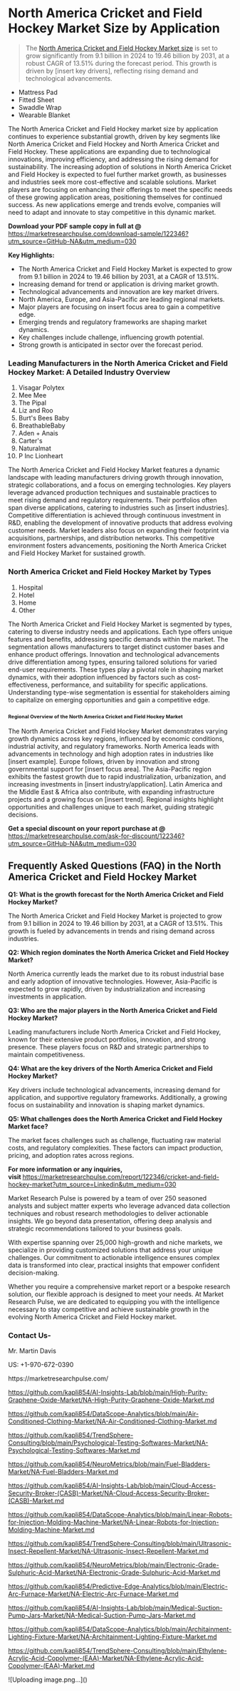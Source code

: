 <h1>North America Cricket and Field Hockey Market&nbsp;Size by Application</h1><blockquote><p>The <a href="https://marketresearchpulse.com/download-sample/122346?utm_source=GitHub-NA&amp;utm_medium=030">North America Cricket and Field Hockey Market size</a> is set to grow significantly from 9.1 billion in 2024 to 19.46 billion by 2031, at a robust CAGR of 13.51% during the forecast period. This growth is driven by [insert key drivers], reflecting rising demand and technological advancements.</p></blockquote><ul><li>Mattress Pad<li> Fitted Sheet<li> Swaddle Wrap<li> Wearable Blanket</li></ul><p>The North America Cricket and Field Hockey market size by application continues to experience substantial growth, driven by key segments like North America Cricket and Field Hockey and North America Cricket and Field Hockey. These applications are expanding due to technological innovations, improving efficiency, and addressing the rising demand for sustainability. The increasing adoption of solutions in North America Cricket and Field Hockey is expected to fuel further market growth, as businesses and industries seek more cost-effective and scalable solutions. Market players are focusing on enhancing their offerings to meet the specific needs of these growing application areas, positioning themselves for continued success. As new applications emerge and trends evolve, companies will need to adapt and innovate to stay competitive in this dynamic market.</p><p><strong>Download your PDF sample copy in full at @ </strong><a href="https://marketresearchpulse.com/download-sample/122346?utm_source=GitHub-NA&amp;utm_medium=030">https://marketresearchpulse.com/download-sample/122346?utm_source=GitHub-NA&amp;utm_medium=030</a></p><p><strong>Key Highlights: </strong></p><ul><li>The North America Cricket and Field Hockey Market is expected to grow from 9.1 billion in 2024 to 19.46 billion by 2031, at a CAGR of 13.51%.</li><li>Increasing demand for trend or application is driving market growth.</li><li>Technological advancements and innovation are key market drivers.</li><li>North America, Europe, and Asia-Pacific are leading regional markets.</li><li>Major players are focusing on insert focus area to gain a competitive edge.</li><li>Emerging trends and regulatory frameworks are shaping market dynamics.</li><li>Key challenges include challenge, influencing growth potential.</li><li>Strong growth is anticipated in sector over the forecast period.</li></ul><h3>Leading Manufacturers in the North America Cricket and Field Hockey Market: A Detailed Industry Overview</h3><ol><li>Visagar Polytex</li><li>Mee Mee</li><li>The Pipal</li><li>Liz and Roo</li><li>Burt's Bees Baby</li><li>BreathableBaby</li><li>Aden + Anais</li><li>Carter's</li><li>Naturalmat</li><li>P Inc Lionheart</li></ol><div class="flex max-w-full flex-col flex-grow"><div class="min-h-8 text-message flex w-full flex-col items-end gap-2 whitespace-normal break-words [.text-message+&amp;]:mt-5" dir="auto" data-message-author-role="assistant" data-message-id="fd8432e4-4910-450d-b182-61b7bfb0a01f" data-message-model-slug="gpt-4o"><div class="flex w-full flex-col gap-1 empty:hidden first:pt-[3px]"><div class="markdown prose w-full break-words dark:prose-invert light"><p>The North America Cricket and Field Hockey Market features a dynamic landscape with leading manufacturers driving growth through innovation, strategic collaborations, and a focus on emerging technologies. Key players leverage advanced production techniques and sustainable practices to meet rising demand and regulatory requirements. Their portfolios often span diverse applications, catering to industries such as [insert industries]. Competitive differentiation is achieved through continuous investment in R&amp;D, enabling the development of innovative products that address evolving customer needs. Market leaders also focus on expanding their footprint via acquisitions, partnerships, and distribution networks. This competitive environment fosters advancements, positioning the North America Cricket and Field Hockey Market for sustained growth.</p></div></div></div></div><h3>North America Cricket and Field Hockey Market by Types</h3><ol><li>Hospital<li> Hotel<li> Home<li> Other</li></ol><div class="flex max-w-full flex-col flex-grow"><div class="min-h-8 text-message flex w-full flex-col items-end gap-2 whitespace-normal break-words [.text-message+&amp;]:mt-5" dir="auto" data-message-author-role="assistant" data-message-id="084470be-0bb7-4664-bddf-5156b4f41249" data-message-model-slug="gpt-4o-mini"><div class="flex w-full flex-col gap-1 empty:hidden first:pt-[3px]"><div class="markdown prose w-full break-words dark:prose-invert light"><p>The North America Cricket and Field Hockey Market is segmented by types, catering to diverse industry needs and applications. Each type offers unique features and benefits, addressing specific demands within the market. The segmentation allows manufacturers to target distinct customer bases and enhance product offerings. Innovation and technological advancements drive differentiation among types, ensuring tailored solutions for varied end-user requirements. These types play a pivotal role in shaping market dynamics, with their adoption influenced by factors such as cost-effectiveness, performance, and suitability for specific applications. Understanding type-wise segmentation is essential for stakeholders aiming to capitalize on emerging opportunities and gain a competitive edge.</p></div></div></div></div><h3><span style="font-size: 11px;">Regional Overview of the North America Cricket and Field Hockey Market</span></h3><div class="flex max-w-full flex-col flex-grow"><div class="min-h-8 text-message flex w-full flex-col items-end gap-2 whitespace-normal break-words [.text-message+&amp;]:mt-5" dir="auto" data-message-author-role="assistant" data-message-id="e9038762-ce64-4e30-91c9-9bd413514231" data-message-model-slug="gpt-4o-mini"><div class="flex w-full flex-col gap-1 empty:hidden first:pt-[3px]"><div class="markdown prose w-full break-words dark:prose-invert light"><p>The North America Cricket and Field Hockey Market demonstrates varying growth dynamics across key regions, influenced by economic conditions, industrial activity, and regulatory frameworks. North America leads with advancements in technology and high adoption rates in industries like [insert example]. Europe follows, driven by innovation and strong governmental support for [insert focus area]. The Asia-Pacific region exhibits the fastest growth due to rapid industrialization, urbanization, and increasing investments in [insert industry/application]. Latin America and the Middle East &amp; Africa also contribute, with expanding infrastructure projects and a growing focus on [insert trend]. Regional insights highlight opportunities and challenges unique to each market, guiding strategic decisions.</p></div></div></div></div><p><strong>Get a special discount on your report purchase at @ </strong><a href="https://marketresearchpulse.com/ask-for-discount/122346?utm_source=GitHub-NA&amp;utm_medium=030">https://marketresearchpulse.com/ask-for-discount/122346?utm_source=GitHub-NA&amp;utm_medium=030</a></p><h2>Frequently Asked Questions (FAQ) in the North America Cricket and Field Hockey Market</h2><p><strong>Q1: What is the growth forecast for the North America Cricket and Field Hockey Market?</strong></p><p>The North America Cricket and Field Hockey Market is projected to grow from 9.1 billion in 2024 to 19.46 billion by 2031, at a CAGR of 13.51%. This growth is fueled by advancements in trends and rising demand across industries.</p><p><strong>Q2: Which region dominates the North America Cricket and Field Hockey Market?</strong></p><p>North America currently leads the market due to its robust industrial base and early adoption of innovative technologies. However, Asia-Pacific is expected to grow rapidly, driven by industrialization and increasing investments in application.</p><p><strong>Q3: Who are the major players in the North America Cricket and Field Hockey Market?</strong></p><p>Leading manufacturers include North America Cricket and Field Hockey, known for their extensive product portfolios, innovation, and strong presence. These players focus on R&amp;D and strategic partnerships to maintain competitiveness.</p><p><strong>Q4: What are the key drivers of the North America Cricket and Field Hockey Market?</strong></p><p>Key drivers include technological advancements, increasing demand for application, and supportive regulatory frameworks. Additionally, a growing focus on sustainability and innovation is shaping market dynamics.</p><p><strong>Q5: What challenges does the North America Cricket and Field Hockey Market face?</strong></p><p>The market faces challenges such as challenge, fluctuating raw material costs, and regulatory complexities. These factors can impact production, pricing, and adoption rates across regions.</p><p><strong>For more information or any inquiries, visit&nbsp;</strong><a href="https://marketresearchpulse.com/report/122346/cricket-and-field-hockey-market?utm_source=Linkedin&utm_medium=030">https://marketresearchpulse.com/report/122346/cricket-and-field-hockey-market?utm_source=Linkedin&utm_medium=030</a></p><p>Market Research Pulse is powered by a team of over 250 seasoned analysts and subject matter experts who leverage advanced data collection techniques and robust research methodologies to deliver actionable insights. We go beyond data presentation, offering deep analysis and strategic recommendations tailored to your business goals.</p><p>With expertise spanning over 25,000 high-growth and niche markets, we specialize in providing customized solutions that address your unique challenges. Our commitment to actionable intelligence ensures complex data is transformed into clear, practical insights that empower confident decision-making.</p><p>Whether you require a comprehensive market report or a bespoke research solution, our flexible approach is designed to meet your needs. At Market Research Pulse, we are dedicated to equipping you with the intelligence necessary to stay competitive and achieve sustainable growth in the evolving North America Cricket and Field Hockey market.</p><h3><strong>Contact Us-</strong></h3><p>Mr. Martin Davis</p><p>US: +1-970-672-0390</p><p>https://marketresearchpulse.com/</p><p><a href="https://github.com/kapli854/AI-Insights-Lab/blob/main/High-Purity-Graphene-Oxide-Market/NA-High-Purity-Graphene-Oxide-Market.md">https://github.com/kapli854/AI-Insights-Lab/blob/main/High-Purity-Graphene-Oxide-Market/NA-High-Purity-Graphene-Oxide-Market.md</a></p><p><a href="https://github.com/kapli854/DataScope-Analytics/blob/main/Air-Conditioned-Clothing-Market/NA-Air-Conditioned-Clothing-Market.md">https://github.com/kapli854/DataScope-Analytics/blob/main/Air-Conditioned-Clothing-Market/NA-Air-Conditioned-Clothing-Market.md</a></p><p><a href="https://github.com/kapli854/TrendSphere-Consulting/blob/main/Psychological-Testing-Softwares-Market/NA-Psychological-Testing-Softwares-Market.md">https://github.com/kapli854/TrendSphere-Consulting/blob/main/Psychological-Testing-Softwares-Market/NA-Psychological-Testing-Softwares-Market.md</a></p><p><a href="https://github.com/kapli854/NeuroMetrics/blob/main/Fuel-Bladders-Market/NA-Fuel-Bladders-Market.md">https://github.com/kapli854/NeuroMetrics/blob/main/Fuel-Bladders-Market/NA-Fuel-Bladders-Market.md</a></p><p><a href="https://github.com/kapli854/AI-Insights-Lab/blob/main/Cloud-Access-Security-Broker-(CASB)-Market/NA-Cloud-Access-Security-Broker-(CASB)-Market.md">https://github.com/kapli854/AI-Insights-Lab/blob/main/Cloud-Access-Security-Broker-(CASB)-Market/NA-Cloud-Access-Security-Broker-(CASB)-Market.md</a></p><p><a href="https://github.com/kapli854/DataScope-Analytics/blob/main/Linear-Robots-for-Injection-Molding-Machine-Market/NA-Linear-Robots-for-Injection-Molding-Machine-Market.md">https://github.com/kapli854/DataScope-Analytics/blob/main/Linear-Robots-for-Injection-Molding-Machine-Market/NA-Linear-Robots-for-Injection-Molding-Machine-Market.md</a></p><p><a href="https://github.com/kapli854/TrendSphere-Consulting/blob/main/Ultrasonic-Insect-Repellent-Market/NA-Ultrasonic-Insect-Repellent-Market.md">https://github.com/kapli854/TrendSphere-Consulting/blob/main/Ultrasonic-Insect-Repellent-Market/NA-Ultrasonic-Insect-Repellent-Market.md</a></p><p><a href="https://github.com/kapli854/NeuroMetrics/blob/main/Electronic-Grade-Sulphuric-Acid-Market/NA-Electronic-Grade-Sulphuric-Acid-Market.md">https://github.com/kapli854/NeuroMetrics/blob/main/Electronic-Grade-Sulphuric-Acid-Market/NA-Electronic-Grade-Sulphuric-Acid-Market.md</a></p><p><a href="https://github.com/kapli854/Predictive-Edge-Analytics/blob/main/Electric-Arc-Furnace-Market/NA-Electric-Arc-Furnace-Market.md">https://github.com/kapli854/Predictive-Edge-Analytics/blob/main/Electric-Arc-Furnace-Market/NA-Electric-Arc-Furnace-Market.md</a></p><p><a href="https://github.com/kapli854/AI-Insights-Lab/blob/main/Medical-Suction-Pump-Jars-Market/NA-Medical-Suction-Pump-Jars-Market.md">https://github.com/kapli854/AI-Insights-Lab/blob/main/Medical-Suction-Pump-Jars-Market/NA-Medical-Suction-Pump-Jars-Market.md</a></p><p><a href="https://github.com/kapli854/DataScope-Analytics/blob/main/Architainment-Lighting-Fixture-Market/NA-Architainment-Lighting-Fixture-Market.md">https://github.com/kapli854/DataScope-Analytics/blob/main/Architainment-Lighting-Fixture-Market/NA-Architainment-Lighting-Fixture-Market.md</a></p><p><a href="https://github.com/kapli854/TrendSphere-Consulting/blob/main/Ethylene-Acrylic-Acid-Copolymer-(EAA)-Market/NA-Ethylene-Acrylic-Acid-Copolymer-(EAA)-Market.md">https://github.com/kapli854/TrendSphere-Consulting/blob/main/Ethylene-Acrylic-Acid-Copolymer-(EAA)-Market/NA-Ethylene-Acrylic-Acid-Copolymer-(EAA)-Market.md</a></p>
![Uploading image.png…]()
